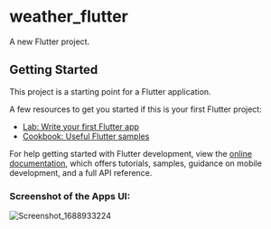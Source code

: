 # weather_flutter

A new Flutter project.

## Getting Started

This project is a starting point for a Flutter application.

A few resources to get you started if this is your first Flutter project:

- [Lab: Write your first Flutter app](https://docs.flutter.dev/get-started/codelab)
- [Cookbook: Useful Flutter samples](https://docs.flutter.dev/cookbook)

For help getting started with Flutter development, view the
[online documentation](https://docs.flutter.dev/), which offers tutorials,
samples, guidance on mobile development, and a full API reference.

### Screenshot of the Apps UI: 

![Screenshot_1688933224](https://github.com/mostafejur21/flutter-weather-apps/assets/106027543/65434574-c71e-4778-8768-318e4bc1e9eb)
